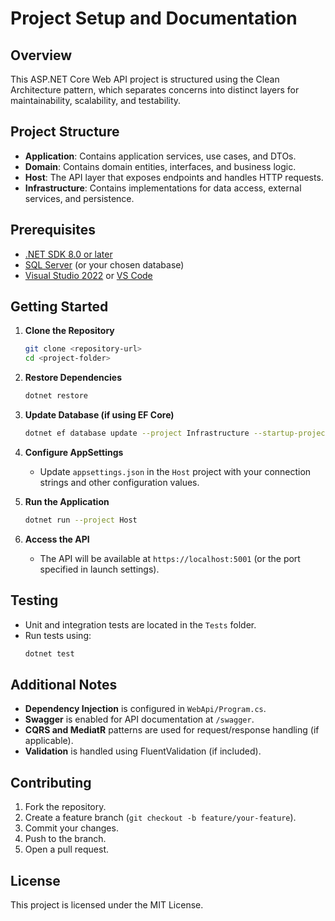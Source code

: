 # Project Setup and Documentation

## Overview

This ASP.NET Core Web API project is structured using the Clean Architecture pattern, which separates concerns into distinct layers for maintainability, scalability, and testability.

## Project Structure

- **Application**: Contains application services, use cases, and DTOs.
- **Domain**: Contains domain entities, interfaces, and business logic.
- **Host**: The API layer that exposes endpoints and handles HTTP requests.
- **Infrastructure**: Contains implementations for data access, external services, and persistence.

## Prerequisites

- [.NET SDK 8.0 or later](https://dotnet.microsoft.com/download)
- [SQL Server](https://www.microsoft.com/en-us/sql-server/sql-server-downloads) (or your chosen database)
- [Visual Studio 2022](https://visualstudio.microsoft.com/) or [VS Code](https://code.visualstudio.com/)

## Getting Started

1. **Clone the Repository**
    ```bash
    git clone <repository-url>
    cd <project-folder>
    ```

2. **Restore Dependencies**
    ```bash
    dotnet restore
    ```

3. **Update Database (if using EF Core)**
    ```bash
    dotnet ef database update --project Infrastructure --startup-project Host
    ```

4. **Configure AppSettings**
    - Update `appsettings.json` in the `Host` project with your connection strings and other configuration values.

5. **Run the Application**
    ```bash
    dotnet run --project Host
    ```

6. **Access the API**
    - The API will be available at `https://localhost:5001` (or the port specified in launch settings).

## Testing

- Unit and integration tests are located in the `Tests` folder.
- Run tests using:
  ```bash
  dotnet test
  ```

## Additional Notes

- **Dependency Injection** is configured in `WebApi/Program.cs`.
- **Swagger** is enabled for API documentation at `/swagger`.
- **CQRS and MediatR** patterns are used for request/response handling (if applicable).
- **Validation** is handled using FluentValidation (if included).

## Contributing

1. Fork the repository.
2. Create a feature branch (`git checkout -b feature/your-feature`).
3. Commit your changes.
4. Push to the branch.
5. Open a pull request.

## License

This project is licensed under the MIT License.

